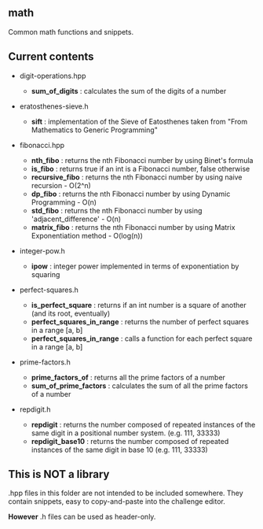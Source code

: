 ## math
Common math functions and snippets.

## Current contents

* digit-operations.hpp
  * __sum_of_digits__ : calculates the sum of the digits of a number 
  
* eratosthenes-sieve.h
  * __sift__ : implementation of the Sieve of Eatosthenes taken from "From Mathematics to Generic Programming"

* fibonacci.hpp
  * __nth_fibo__ : returns the nth Fibonacci number by using Binet's formula
  * __is_fibo__ : returns true if an int is a Fibonacci number, false otherwise
  * __recursive_fibo__ : returns the nth Fibonacci number by using naive recursion - O(2^n)
  * __dp_fibo__ : returns the nth Fibonacci number by using Dynamic Programming - O(n)
  * __std_fibo__ : returns the nth Fibonacci number by using 'adjacent_difference' - O(n)
  * __matrix_fibo__ : returns the nth Fibonacci number by using Matrix Exponentiation method - O(log(n))

* integer-pow.h
  * __ipow__ : integer power implemented in terms of exponentiation by squaring

* perfect-squares.h
  * __is_perfect_square__ : returns if an int number is a square of another (and its root, eventually)
  * __perfect_squares_in_range__ : returns the number of perfect squares in a range [a, b]
  * __perfect_squares_in_range__ : calls a function for each perfect square in a range [a, b] 

* prime-factors.h
  * __prime_factors_of__ : returns all the prime factors of a number
  * __sum_of_prime_factors__ : calculates the sum of all the prime factors of a number

* repdigit.h
  * __repdigit__ : returns the number composed of repeated instances of the same digit in a positional number system. (e.g. 111, 33333)
  * __repdigit_base10__ : returns the number composed of repeated instances of the same digit in base 10 (e.g. 111, 33333)

## This is NOT a library
.hpp files in this folder are not intended to be included somewhere. They contain snippets, easy to copy-and-paste into the challenge editor.

__However__ .h files can be used as header-only.
